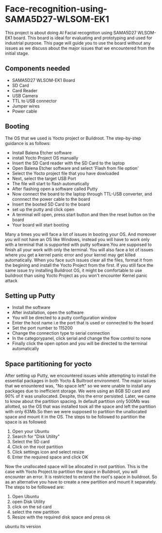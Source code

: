 # Face-recognition-using-SAMA5D27-WLSOM-EK1
This project is about doing AI Facial recognition using SAMA5D27 WLSOM-EK1 board. This board is ideal for evaluating and prototyping and used for industrial
purpose. This page will guide you to use the board without any issues as we discuss about the major issues that we encountered from the initial stage.

## Components needed
<ul>
<li>SAMA5D27 WLSOM-EK1 Board</li>
<li>SD Card</li>
<li>Card Reader</li>
<li>USB Camera</li>
<li>TTL to USB connector</li>
<li>Jumper wires</li>
<li>Power cable</li>
</ul>

## Booting
The OS that we used is Yocto project or Buildroot. The step-by-step guidance is as follows:

<ul>
<li>Install Balena Etcher software</li>
<li>install Yocto Project OS manually</li>
<li>Insert the SD Card reader with the SD Card to the laptop</li>
<li>Open Balena Etcher software and select 'Flash from file option'</li>
<li>Select the Yocto project file that you have dowloaded</li>
<li>Next, select the target USB Port</li>
<li>The file will start to flash automatically</li>
<li>After flashing open a software called Putty</li>
<li>Now connect the board to the laptop through TTL-USB converter, and connnect the power cable to the board</li>
<li>Insert the booted SD Card to the board</li>
<li>set up the putty and click open</li>
<li>A terminal will open, press start button and then the reset button on the board</li>
<li>Your board will start booting</li>
</ul>

Many a times you will face a lot of issues in booting your OS. And moreover you will not have an OS like Windows, instead you will have to work only with a terminal that
is supported with putty software.You are supposed to finish all your work with only the terminal.
You will also face a lot of issues where you get a kernel panic error and your kernel may get killed automatically. When you face such issues clear all the files, format it
from the begining and install the Yocto Project from the first. If you still face the same issue try installing Buildroot OS, it might be comfortable to use buildroot than
using Yocto Project as you won't encounter Kernel panic attack 

## Setting up Putty
<ul>
<li>Install the software</li>
<li>After installation, open the software</li>
<li>You will be directed to a putty configuration window</li>
<li>Enter the host name i.e the port that is used or connected to the board
<li>Set the port number to 115200</li>
<li>Change the connection type to serial connection</li>
<li>In the categorypanel, click serial and change the flow control to none</li>
<li>Finally click the open option and you will be directed to the terminal automatically</li>
</ul>

## Space partitioning for yocto
After setting up Putty, we encountered issues while attempting to install the essential packages in both Yocto & Builtroot environment. The major issues that we enountered
was, "No space left" so we were unable to install any packages due to inefficient storage.  We were using an 8GB SD card and 90% of it was unallocated. Despite, this the
error persisted. Later, we came to know about the partition spacing. In default partition only 500Mb was allotted, so the OS that was installed took all the space and left
the partition with only 63Mb.So then we were supposed to partition the unallocated space and mount it in the OS. 
The steps to be followed to partition the space is as followed: 

<ol>
<li> Open your Ubuntu</li>
<li> Search for "Disk Utility"</li>
<li> Select the SD card</li>
<li> Click on the root partition</li>
<li> Click settings icon and select resize</li>
<li> Enter the required space and click OK</li>
</ol>

Now the unallocated space will be allocated in root partition. This is the case with Yocto Project.to partition the space in Buildroot, you will encounter an error. It is
restricted to extend the root's space in buildroot. So as an alternative you have to create a new
partition and mount it separately. The steps to be folllowed are:

<ol>
<li>Open Ubuntu
<li>open Disk Utility 
<li>click on the sd card
<li>select the new partition
<li>Resize with the required disk space and press ok
</ol>

ubuntu lts version
